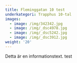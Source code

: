 ```yaml
---
title: Fleminggatan 10 test
underkategori: Trapphus 10-tal
images:
  - image: /img/342342.jpg
  - image: /img/_dsc4978.jpg
  - image: /img/_dsc5242.jpg
  - image: /img/_dsc3912.jpg
weight: '20'
---
```

Detta är en informationstext. test
